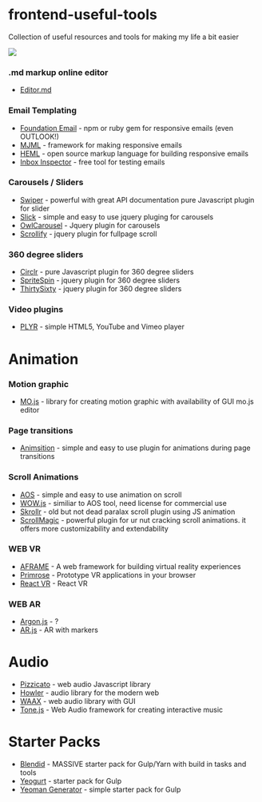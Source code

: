 # frontend-useful-tools
Collection of useful resources and tools for making my life a bit easier

![](https://images.unsplash.com/photo-1426927308491-6380b6a9936f?ixlib=rb-0.3.5&ixid=eyJhcHBfaWQiOjEyMDd9&s=0d4d1b55b64421c6e90fa43052abcc80&auto=format&fit=crop&w=800&q=80)

### .md markup online editor
- [Editor.md](https://pandao.github.io/editor.md/en.html)

### Email Templating
- [Foundation Email](https://github.com/zurb/foundation-emails/) - npm or ruby gem for responsive emails (even OUTLOOK!)
- [MJML](https://mjml.io/) - framework for making responsive emails 
- [HEML](https://heml.io/) - open source markup language for building responsive emails
- [Inbox Inspector](http://www.inboxinspector.com/) - free tool for testing emails

### Carousels / Sliders
- [Swiper](http://idangero.us/swiper/) - powerful with great API documentation pure Javascript plugin for slider
- [Slick](http://kenwheeler.github.io/slick/) - simple and easy to use jquery pluging for carousels
- [OwlCarousel](https://owlcarousel2.github.io/OwlCarousel2/) - Jquery plugin for carousels
- [Scrollify](https://projects.lukehaas.me/scrollify) - jquery plugin for fullpage scroll 

### 360 degree sliders
- [Circlr](https://github.com/andrepolischuk/circlr) - pure Javascript plugin for 360 degree sliders
- [SpriteSpin](https://github.com/giniedp/spritespin) - jquery plugin for 360 degree sliders
- [ThirtySixty](https://github.com/creativeaura/threesixty-slider) - jquery plugin for 360 degree sliders

### Video plugins
- [PLYR](https://plyr.io/) - simple HTML5, YouTube and Vimeo player

# Animation

### Motion graphic
- [MO.js](http://mojs.io/) - library for creating motion graphic with availability of GUI mo.js editor

### Page transitions
- [Animsition](http://git.blivesta.com/animsition/) - simple and easy to use plugin for animations during page transitions

### Scroll Animations
- [AOS](https://github.com/michalsnik/aos) - simple and easy to use animation on scroll
- [WOW.js](https://mynameismatthieu.com/WOW/) - similiar to AOS tool, need license for commercial use
- [Skrollr](https://github.com/Prinzhorn/skrollr) - old but not dead paralax scroll plugin using JS animation
- [ScrollMagic](http://scrollmagic.io/) - powerful plugin for ur nut cracking scroll animations. it offers more customizability and extendability

### WEB VR
- [AFRAME](https://aframe.io/) - A web framework for building virtual reality experiences
- [Primrose](https://www.primrosevr.com/) - Prototype VR applications in your browser
- [React VR](https://facebook.github.io/react-vr/) - React VR

### WEB AR
- [Argon.js](https://www.argonjs.io/) - ? 
- [AR.js](https://github.com/jeromeetienne/ar.js) - AR with markers

# Audio 
- [Pizzicato](https://alemangui.github.io/pizzicato/) - web audio Javascript library
- [Howler](https://howlerjs.com/) - audio library for the modern web
- [WAAX](http://hoch.github.io/WAAX/) - web audio library with GUI
- [Tone.js](https://github.com/Tonejs/Tone.js/) -  Web Audio framework for creating interactive music

# Starter Packs 
- [Blendid](https://github.com/vigetlabs/blendid) - MASSIVE starter pack for Gulp/Yarn with build in tasks and tools
- [Yeogurt](https://github.com/larsonjj/generator-yeogurt) - starter pack for Gulp 
- [Yeoman Generator](https://github.com/yeoman/generator-webapp) - simple starter pack for Gulp
